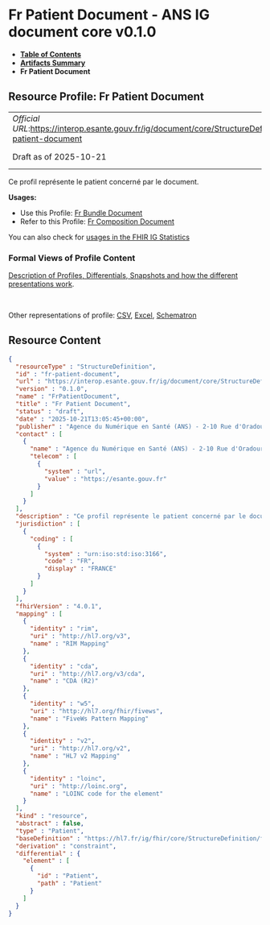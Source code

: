 # Fr Patient Document - ANS IG document core v0.1.0

* [**Table of Contents**](toc.md)
* [**Artifacts Summary**](artifacts.md)
* **Fr Patient Document**

## Resource Profile: Fr Patient Document 

| | |
| :--- | :--- |
| *Official URL*:https://interop.esante.gouv.fr/ig/document/core/StructureDefinition/fr-patient-document | *Version*:0.1.0 |
| Draft as of 2025-10-21 | *Computable Name*:FrPatientDocument |

 
Ce profil représente le patient concerné par le document. 

**Usages:**

* Use this Profile: [Fr Bundle Document](StructureDefinition-fr-bundle-document.md)
* Refer to this Profile: [Fr Composition Document](StructureDefinition-fr-composition-document.md)

You can also check for [usages in the FHIR IG Statistics](https://packages2.fhir.org/xig/ans.document.fr.core|current/StructureDefinition/fr-patient-document)

### Formal Views of Profile Content

 [Description of Profiles, Differentials, Snapshots and how the different presentations work](http://build.fhir.org/ig/FHIR/ig-guidance/readingIgs.html#structure-definitions). 

 

Other representations of profile: [CSV](StructureDefinition-fr-patient-document.csv), [Excel](StructureDefinition-fr-patient-document.xlsx), [Schematron](StructureDefinition-fr-patient-document.sch) 



## Resource Content

```json
{
  "resourceType" : "StructureDefinition",
  "id" : "fr-patient-document",
  "url" : "https://interop.esante.gouv.fr/ig/document/core/StructureDefinition/fr-patient-document",
  "version" : "0.1.0",
  "name" : "FrPatientDocument",
  "title" : "Fr Patient Document",
  "status" : "draft",
  "date" : "2025-10-21T13:05:45+00:00",
  "publisher" : "Agence du Numérique en Santé (ANS) - 2-10 Rue d'Oradour-sur-Glane, 75015 Paris",
  "contact" : [
    {
      "name" : "Agence du Numérique en Santé (ANS) - 2-10 Rue d'Oradour-sur-Glane, 75015 Paris",
      "telecom" : [
        {
          "system" : "url",
          "value" : "https://esante.gouv.fr"
        }
      ]
    }
  ],
  "description" : "Ce profil représente le patient concerné par le document.",
  "jurisdiction" : [
    {
      "coding" : [
        {
          "system" : "urn:iso:std:iso:3166",
          "code" : "FR",
          "display" : "FRANCE"
        }
      ]
    }
  ],
  "fhirVersion" : "4.0.1",
  "mapping" : [
    {
      "identity" : "rim",
      "uri" : "http://hl7.org/v3",
      "name" : "RIM Mapping"
    },
    {
      "identity" : "cda",
      "uri" : "http://hl7.org/v3/cda",
      "name" : "CDA (R2)"
    },
    {
      "identity" : "w5",
      "uri" : "http://hl7.org/fhir/fivews",
      "name" : "FiveWs Pattern Mapping"
    },
    {
      "identity" : "v2",
      "uri" : "http://hl7.org/v2",
      "name" : "HL7 v2 Mapping"
    },
    {
      "identity" : "loinc",
      "uri" : "http://loinc.org",
      "name" : "LOINC code for the element"
    }
  ],
  "kind" : "resource",
  "abstract" : false,
  "type" : "Patient",
  "baseDefinition" : "https://hl7.fr/ig/fhir/core/StructureDefinition/fr-core-patient",
  "derivation" : "constraint",
  "differential" : {
    "element" : [
      {
        "id" : "Patient",
        "path" : "Patient"
      }
    ]
  }
}

```
